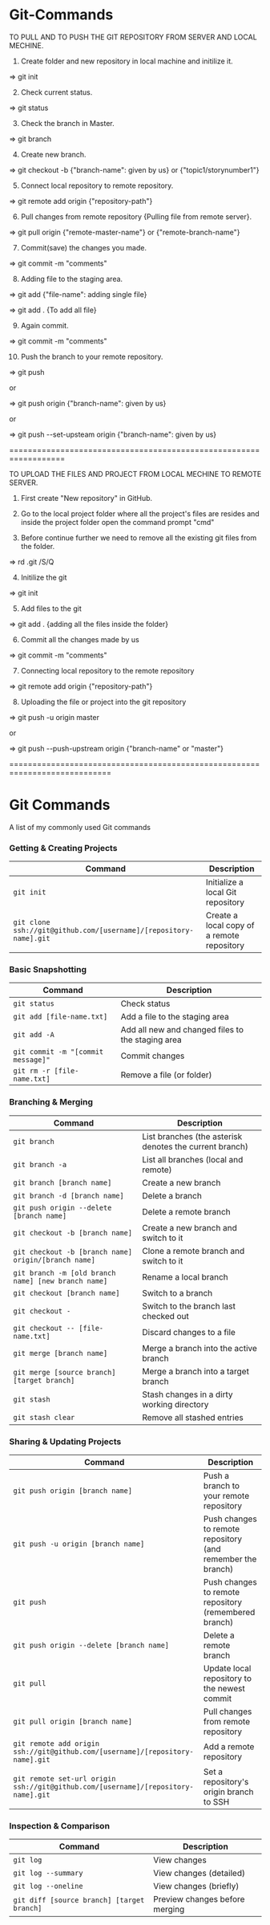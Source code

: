 # Git-Commands

TO PULL AND TO PUSH THE GIT REPOSITORY FROM SERVER AND LOCAL MECHINE.


1. Create folder and new repository in local machine and initilize it.

=> git init


2. Check current status.

=> git status


3. Check the branch in Master.

=> git branch


4. Create new branch.

=> git checkout -b {"branch-name": given by us} or {"topic1/storynumber1"}


5. Connect local repository to remote repository.

=> git remote add origin {"repository-path"}


6. Pull changes from remote repository {Pulling file from remote server}.

=> git pull origin {"remote-master-name"} or {"remote-branch-name"}


7. Commit(save) the changes you made.

=> git commit -m "comments"


8. Adding file to the staging area.

=> git add {"file-name": adding single file}

=> git add . {To add all file}


9. Again commit.

=> git commit -m "comments"


10. Push the branch to your remote repository.

=> git push

or

=> git push origin {"branch-name": given by us}

or

=> git push --set-upsteam origin {"branch-name": given by us}
 
 

==================================================================



TO UPLOAD THE FILES AND PROJECT FROM LOCAL MECHINE TO REMOTE SERVER.

1. First create "New repository" in GitHub.


2. Go to the local project folder where all the project's files are resides and inside the project folder open the command prompt "cmd"


3. Before continue further we need to remove all the existing git files from the folder.

=> rd .git /S/Q


4. Initilize the git 

=> git init


5. Add files to the git 

=> git add . {adding all the files inside the folder}


6. Commit all the changes made by us

=> git commit -m "comments"


7. Connecting local repository to the remote repository

=> git remote add origin {"repository-path"}


8. Uploading the file or project into the git repository

=> git push -u origin master

or

=> git push --push-upstream origin {"branch-name" or "master"}




============================================================================





Git Commands
============


A list of my commonly used Git commands



### Getting & Creating Projects

| Command | Description |
| ------- | ----------- |
| `git init` | Initialize a local Git repository |
| `git clone ssh://git@github.com/[username]/[repository-name].git` | Create a local copy of a remote repository |

### Basic Snapshotting

| Command | Description |
| ------- | ----------- |
| `git status` | Check status |
| `git add [file-name.txt]` | Add a file to the staging area |
| `git add -A` | Add all new and changed files to the staging area |
| `git commit -m "[commit message]"` | Commit changes |
| `git rm -r [file-name.txt]` | Remove a file (or folder) |

### Branching & Merging

| Command | Description |
| ------- | ----------- |
| `git branch` | List branches (the asterisk denotes the current branch) |
| `git branch -a` | List all branches (local and remote) |
| `git branch [branch name]` | Create a new branch |
| `git branch -d [branch name]` | Delete a branch |
| `git push origin --delete [branch name]` | Delete a remote branch |
| `git checkout -b [branch name]` | Create a new branch and switch to it |
| `git checkout -b [branch name] origin/[branch name]` | Clone a remote branch and switch to it |
| `git branch -m [old branch name] [new branch name]` | Rename a local branch |
| `git checkout [branch name]` | Switch to a branch |
| `git checkout -` | Switch to the branch last checked out |
| `git checkout -- [file-name.txt]` | Discard changes to a file |
| `git merge [branch name]` | Merge a branch into the active branch |
| `git merge [source branch] [target branch]` | Merge a branch into a target branch |
| `git stash` | Stash changes in a dirty working directory |
| `git stash clear` | Remove all stashed entries |

### Sharing & Updating Projects

| Command | Description |
| ------- | ----------- |
| `git push origin [branch name]` | Push a branch to your remote repository |
| `git push -u origin [branch name]` | Push changes to remote repository (and remember the branch) |
| `git push` | Push changes to remote repository (remembered branch) |
| `git push origin --delete [branch name]` | Delete a remote branch |
| `git pull` | Update local repository to the newest commit |
| `git pull origin [branch name]` | Pull changes from remote repository |
| `git remote add origin ssh://git@github.com/[username]/[repository-name].git` | Add a remote repository |
| `git remote set-url origin ssh://git@github.com/[username]/[repository-name].git` | Set a repository's origin branch to SSH |

### Inspection & Comparison

| Command | Description |
| ------- | ----------- |
| `git log` | View changes |
| `git log --summary` | View changes (detailed) |
| `git log --oneline` | View changes (briefly) |
| `git diff [source branch] [target branch]` | Preview changes before merging |
